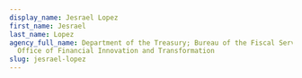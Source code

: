```yaml
---
display_name: Jesrael Lopez
first_name: Jesrael
last_name: Lopez
agency_full_name: Department of the Treasury; Bureau of the Fiscal Service,
  Office of Financial Innovation and Transformation
slug: jesrael-lopez
---
```

